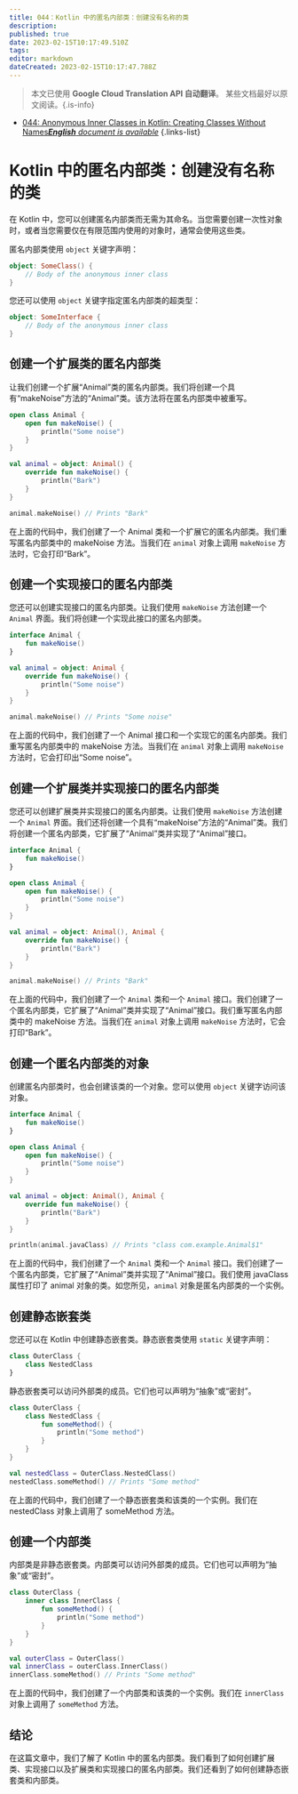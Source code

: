 ```yaml
---
title: 044：Kotlin 中的匿名内部类：创建没有名称的类
description: 
published: true
date: 2023-02-15T10:17:49.510Z
tags: 
editor: markdown
dateCreated: 2023-02-15T10:17:47.788Z
---
```


> 本文已使用 **Google Cloud Translation API 自动翻译**。
某些文档最好以原文阅读。{.is-info}



- [044: Anonymous Inner Classes in Kotlin: Creating Classes Without Names***English** document is available*](/en/Knowledge-base/Kotlin/Learning/044-anonymous-inner-classes-in-kotlin-creating-classes-without-names)
{.links-list}


# Kotlin 中的匿名内部类：创建没有名称的类

在 Kotlin 中，您可以创建匿名内部类而无需为其命名。当您需要创建一次性对象时，或者当您需要仅在有限范围内使用的对象时，通常会使用这些类。

匿名内部类使用 `object` 关键字声明：

```kotlin
object: SomeClass() {
    // Body of the anonymous inner class
}
```

您还可以使用 `object` 关键字指定匿名内部类的超类型：

```kotlin
object: SomeInterface {
    // Body of the anonymous inner class
}
```

## 创建一个扩展类的匿名内部类

让我们创建一个扩展“Animal”类的匿名内部类。我们将创建一个具有“makeNoise”方法的“Animal”类。该方法将在匿名内部类中被重写。

```kotlin
open class Animal {
    open fun makeNoise() {
        println("Some noise")
    }
}

val animal = object: Animal() {
    override fun makeNoise() {
        println("Bark")
    }
}

animal.makeNoise() // Prints "Bark"
```

在上面的代码中，我们创建了一个 Animal 类和一个扩展它的匿名内部类。我们重写匿名内部类中的 makeNoise 方法。当我们在 `animal` 对象上调用 `makeNoise` 方法时，它会打印“Bark”。

## 创建一个实现接口的匿名内部类

您还可以创建实现接口的匿名内部类。让我们使用 `makeNoise` 方法创建一个 `Animal` 界面。我们将创建一个实现此接口的匿名内部类。

```kotlin
interface Animal {
    fun makeNoise()
}

val animal = object: Animal {
    override fun makeNoise() {
        println("Some noise")
    }
}

animal.makeNoise() // Prints "Some noise"
```

在上面的代码中，我们创建了一个 Animal 接口和一个实现它的匿名内部类。我们重写匿名内部类中的 makeNoise 方法。当我们在 `animal` 对象上调用 `makeNoise` 方法时，它会打印出“Some noise”。

## 创建一个扩展类并实现接口的匿名内部类

您还可以创建扩展类并实现接口的匿名内部类。让我们使用 `makeNoise` 方法创建一个 `Animal` 界面。我们还将创建一个具有“makeNoise”方法的“Animal”类。我们将创建一个匿名内部类，它扩展了“Animal”类并实现了“Animal”接口。

```kotlin
interface Animal {
    fun makeNoise()
}

open class Animal {
    open fun makeNoise() {
        println("Some noise")
    }
}

val animal = object: Animal(), Animal {
    override fun makeNoise() {
        println("Bark")
    }
}

animal.makeNoise() // Prints "Bark"
```

在上面的代码中，我们创建了一个 `Animal` 类和一个 `Animal` 接口。我们创建了一个匿名内部类，它扩展了“Animal”类并实现了“Animal”接口。我们重写匿名内部类中的 makeNoise 方法。当我们在 `animal` 对象上调用 `makeNoise` 方法时，它会打印“Bark”。

## 创建一个匿名内部类的对象

创建匿名内部类时，也会创建该类的一个对象。您可以使用 `object` 关键字访问该对象。

```kotlin
interface Animal {
    fun makeNoise()
}

open class Animal {
    open fun makeNoise() {
        println("Some noise")
    }
}

val animal = object: Animal(), Animal {
    override fun makeNoise() {
        println("Bark")
    }
}

println(animal.javaClass) // Prints "class com.example.Animal$1"
```

在上面的代码中，我们创建了一个 `Animal` 类和一个 `Animal` 接口。我们创建了一个匿名内部类，它扩展了“Animal”类并实现了“Animal”接口。我们使用 javaClass 属性打印了 animal 对象的类。如您所见，`animal` 对象是匿名内部类的一个实例。

## 创建静态嵌套类

您还可以在 Kotlin 中创建静态嵌套类。静态嵌套类使用 `static` 关键字声明：

```kotlin
class OuterClass {
    class NestedClass
}
```

静态嵌套类可以访问外部类的成员。它们也可以声明为“抽象”或“密封”。

```kotlin
class OuterClass {
    class NestedClass {
        fun someMethod() {
            println("Some method")
        }
    }
}

val nestedClass = OuterClass.NestedClass()
nestedClass.someMethod() // Prints "Some method"
```

在上面的代码中，我们创建了一个静态嵌套类和该类的一个实例。我们在 nestedClass 对象上调用了 someMethod 方法。

## 创建一个内部类

内部类是非静态嵌套类。内部类可以访问外部类的成员。它们也可以声明为“抽象”或“密封”。

```kotlin
class OuterClass {
    inner class InnerClass {
        fun someMethod() {
            println("Some method")
        }
    }
}

val outerClass = OuterClass()
val innerClass = outerClass.InnerClass()
innerClass.someMethod() // Prints "Some method"
```

在上面的代码中，我们创建了一个内部类和该类的一个实例。我们在 `innerClass` 对象上调用了 `someMethod` 方法。

## 结论

在这篇文章中，我们了解了 Kotlin 中的匿名内部类。我们看到了如何创建扩展类、实现接口以及扩展类和实现接口的匿名内部类。我们还看到了如何创建静态嵌套类和内部类。